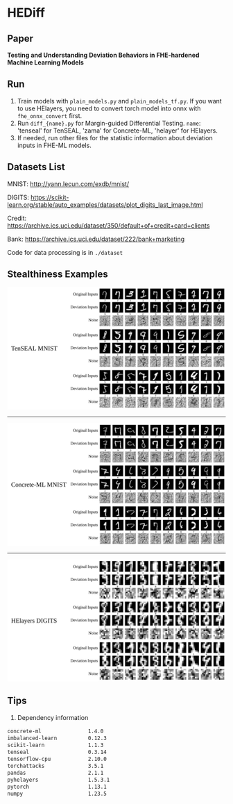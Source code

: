 # HEDiff

## Paper

**Testing and Understanding Deviation Behaviors in FHE-hardened Machine Learning Models**

## Run

1. Train models with `plain_models.py` and `plain_models_tf.py`.
   If you want to use HElayers, you need to convert torch model into onnx with `fhe_onnx_convert` first.
2. Run `diff_{name}.py` for Margin-guided Differential Testing. `name`: 'tenseal' for TenSEAL, 'zama' for Concrete-ML, 'helayer' for HElayers.
3. If needed, run other files for the statistic information about deviation inputs in FHE-ML models.

## Datasets List

MNIST: http://yann.lecun.com/exdb/mnist/

DIGITS: https://scikit-learn.org/stable/auto_examples/datasets/plot_digits_last_image.html

Credit: https://archive.ics.uci.edu/dataset/350/default+of+credit+card+clients

Bank: https://archive.ics.uci.edu/dataset/222/bank+marketing

Code for data processing is in `./dataset`

## Stealthiness Examples

![TenSEAL](./imgs/TenSEAL.svg)

****

![Concrete](./imgs/Concrete.svg)

****

![HElayers](./imgs/HElayers.svg)

## Tips

1. Dependency information

```
concrete-ml               1.4.0
imbalanced-learn          0.12.3
scikit-learn              1.1.3
tenseal                   0.3.14
tensorflow-cpu            2.10.0
torchattacks              3.5.1
pandas                    2.1.1
pyhelayers                1.5.3.1
pytorch                   1.13.1
numpy                     1.23.5
```
